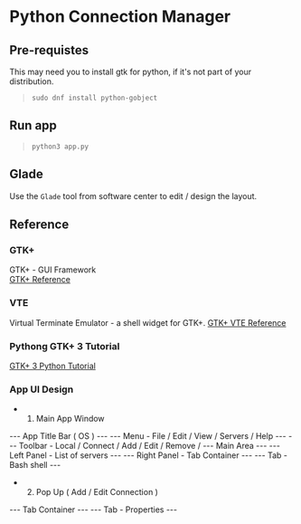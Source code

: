 # Python Connection Manager

## Pre-requistes

This may need you to install gtk for python, if it's not part of your distribution.<br/>
>`sudo dnf install python-gobject`

## Run app

>`python3 app.py`

## Glade

Use the `Glade` tool from software center to edit / design the layout.

## Reference

### GTK+

GTK+ - GUI Framework<br/>
[GTK+ Reference](https://developer.gnome.org/gtk3/stable/)

### VTE

Virtual Terminate Emulator - a shell widget for GTK+.
[GTK+ VTE Reference](https://developer.gnome.org/vte/unstable/VteTerminal.html)

### Pythong GTK+ 3 Tutorial

[GTK+ 3 Python Tutorial](https://python-gtk-3-tutorial.readthedocs.io/en/latest/)

### App UI Design

- 1. Main App Window

--- App Title Bar ( OS ) ---
--- Menu - File / Edit / View / Servers / Help ---
--- Toolbar - Local / Connect / Add / Edit / Remove / 
--- Main Area ---
    --- Left Panel - List of servers ---
    --- Right Panel - Tab Container ---
        --- Tab - Bash shell ---

- 2. Pop Up ( Add / Edit Connection )

--- Tab Container ---
    --- Tab - Properties ---
